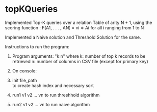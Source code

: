<h1><b>topKQueries</b></h1>

Implemented Top-K queries over a relation Table of arity N + 1, using the scoring function :
F(A1, . . . , AN) = vi ∗ Ai for all i ranging from 1 to N

Implemented a Naive solution and Threshold Solution for the same.

Instructions to run the program:
1. Program arguments:
"k n"
where k: number of top k records to be retrieved
      n: number of columns in CSV file (except for primary key)

2. On console:
  1. init file_path   
    to create hash index and necessary sort
  2. run1 v1 v2 ... vn
    to run threshhold algorithm
  3. run2 v1 v2 ... vn
    to run naive algorithm


